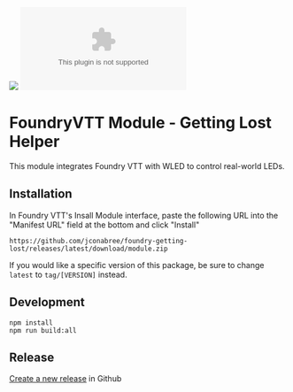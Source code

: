 ![](https://img.shields.io/badge/Foundry-v12-informational)
![Latest Release Download Count](https://img.shields.io/github/downloads/jconabree/foundry-getting-lost/module.zip)


# FoundryVTT Module - Getting Lost Helper

This module integrates Foundry VTT with WLED to control real-world LEDs.

## Installation
In Foundry VTT's Insall Module interface, paste the following URL into the "Manifest URL" field at the bottom and click "Install"

```
https://github.com/jconabree/foundry-getting-lost/releases/latest/download/module.zip
```

If you would like a specific version of this package, be sure to change `latest` to `tag/[VERSION]` instead.

## Development
```
npm install
npm run build:all
```

## Release
[Create a new release](https://docs.github.com/en/repositories/releasing-projects-on-github/managing-releases-in-a-repository#creating-a-release) in Github